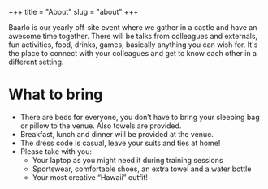 +++
title = "About"
slug = "about"
+++

Baarlo is our yearly off-site event where we gather in a castle and have an awesome time together. There will be talks from colleagues and externals, fun activities, food, drinks, games, basically anything you can wish for. It's the place to connect with your colleagues and get to know each other in a different setting.

# What to bring

* There are beds for everyone, you don’t have to bring your sleeping bag or pillow to the venue. Also towels are provided.
* Breakfast, lunch and dinner will be provided at the venue.
* The dress code is casual, leave your suits and ties at home!
* Please take with you:
  * Your laptop as you might need it during training sessions
  * Sportswear, comfortable shoes, an extra towel and a water bottle
  * Your most creative “Hawaii” outfit!

